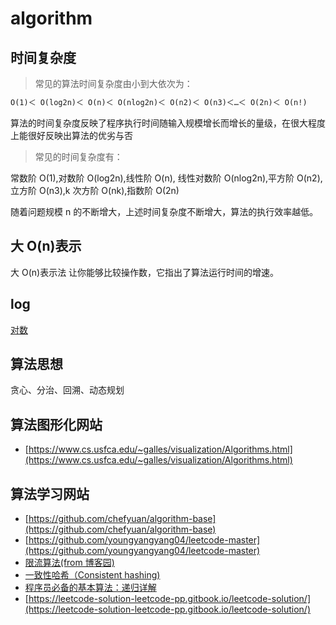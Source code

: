 # algorithm

## 时间复杂度

> 常见的算法时间复杂度由小到大依次为：

```txt
Ο(1)＜ Ο(log2n)＜ Ο(n)＜ Ο(nlog2n)＜ Ο(n2)＜ Ο(n3)＜…＜ Ο(2n)＜ Ο(n!)
```

算法的时间复杂度反映了程序执行时间随输入规模增长而增长的量级，在很大程度上能很好反映出算法的优劣与否

> 常见的时间复杂度有：

常数阶 O(1),对数阶 O(log2n),线性阶 O(n), 线性对数阶 O(nlog2n),平方阶 O(n2),立方阶 O(n3),k 次方阶 O(nk),指数阶 O(2n)

随着问题规模 n 的不断增大，上述时间复杂度不断增大，算法的执行效率越低。

## 大 O(n)表示

大 O(n)表示法 让你能够比较操作数，它指出了算法运行时间的增速。

## log

[对数](https://baike.baidu.com/item/%E5%AF%B9%E6%95%B0)


## 算法思想

贪心、分治、回溯、动态规划

## 算法图形化网站

- [https://www.cs.usfca.edu/~galles/visualization/Algorithms.html](https://www.cs.usfca.edu/~galles/visualization/Algorithms.html)

## 算法学习网站

- [https://github.com/chefyuan/algorithm-base](https://github.com/chefyuan/algorithm-base)
- [https://github.com/youngyangyang04/leetcode-master](https://github.com/youngyangyang04/leetcode-master)
- [限流算法(from 博客园)](https://www.cnblogs.com/LBSer/p/4083131.html)
- [一致性哈希（Consistent hashing)](https://coderxing.gitbooks.io/architecture-evolution/di-san-pian-ff1a-bu-luo/631-yi-zhi-xing-ha-xi.html)
- [程序员必备的基本算法：递归详解](https://mp.weixin.qq.com/s/A4xG9IbQUjFwQoy9YcneCw)
- [https://leetcode-solution-leetcode-pp.gitbook.io/leetcode-solution/](https://leetcode-solution-leetcode-pp.gitbook.io/leetcode-solution/)
